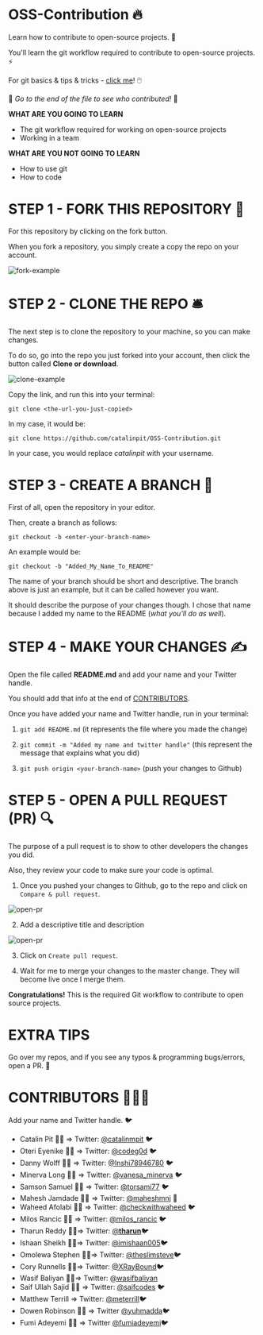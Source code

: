 # OSS-Contribution 🔥

Learn how to contribute to open-source projects. 🚀

You'll learn the git workflow required to contribute to open-source projects. ⚡

For git basics & tips & tricks - [click me](https://github.com/catalinpit/git_tips_tricks)! 🖱️

👀 _Go to the end of the file to see who contributed!_ 👀

**WHAT ARE YOU GOING TO LEARN**

- The git workflow required for working on open-source projects
- Working in a team

**WHAT ARE YOU NOT GOING TO LEARN**

- How to use git
- How to code

# STEP 1 - FORK THIS REPOSITORY 🍴

For this repository by clicking on the fork button.

When you fork a repository, you simply create a copy the repo on your account.

![fork-example](https://i.imgur.com/25zTC2z.png)

# STEP 2 - CLONE THE REPO 🛎️

The next step is to clone the repository to your machine, so you can make changes.

To do so, go into the repo you just forked into your account, then click the button called **Clone or download**.

![clone-example](https://i.imgur.com/M5s7H3C.png?1)

Copy the link, and run this into your terminal:

`git clone <the-url-you-just-copied>`

In my case, it would be:

`git clone https://github.com/catalinpit/OSS-Contribution.git`

In your case, you would replace _catalinpit_ with your username.

# STEP 3 - CREATE A BRANCH 🌲

First of all, open the repository in your editor.

Then, create a branch as follows:

`git checkout -b <enter-your-branch-name>`

An example would be:

`git checkout -b "Added_My_Name_To_README"`

The name of your branch should be short and descriptive. The branch above is just an example, but it can be called however you want.

It should describe the purpose of your changes though. I chose that name because I added my name to the README (_what you'll do as well_).

# STEP 4 - MAKE YOUR CHANGES ✍️

Open the file called **README.md** and add your name and your Twitter handle.

You should add that info at the end of [CONTRIBUTORS](#contributors-%f0%9f%a7%91%e2%80%8d%f0%9f%a4%9d%e2%80%8d%f0%9f%a7%91).

Once you have added your name and Twitter handle, run in your terminal:

1. `git add README.md` (it represents the file where you made the change)

2. `git commit -m "Added my name and twitter handle"` (this represent the message that explains what you did)

3. `git push origin <your-branch-name>` (push your changes to Github)

# STEP 5 - OPEN A PULL REQUEST (PR) 🔍

The purpose of a pull request is to show to other developers the changes you did.

Also, they review your code to make sure your code is optimal.

1. Once you pushed your changes to Github, go to the repo and click on `Compare & pull request`.

![open-pr](https://i.imgur.com/PsG0WtD.png)

2. Add a descriptive title and description

![open-pr](https://i.imgur.com/Wq0SeLA.png?1)

3. Click on `Create pull request`.

4. Wait for me to merge your changes to the master change. They will become live once I merge them.

**Congratulations!** This is the required Git workflow to contribute to open source projects.

# EXTRA TIPS

Go over my repos, and if you see any typos & programming bugs/errors, open a PR. 🥳

# CONTRIBUTORS 🧑‍🤝‍🧑

Add your name and Twitter handle. 🐦

- Catalin Pit 🚀💡 => Twitter: [@catalinmpit](https://twitter.com/catalinmpit) 🐦
- Oteri Eyenike 🚀💡 => Twitter: [@codeg0d](https://twitter.com/codeg0d) 🐦
- Danny Wolff 🚀💡 => Twitter: [@Inshi78946780](https://twitter.com/Inshi78946780) 🐦
- Minerva Long 🚀💡 => Twitter: [@vanesa_minerva](https://twitter.com/vanesa_minerva) 🐦
- Samson Samuel 🚀💡 => Twitter: [@torsami77](https://twitter.com/torsami77) 🐦
- Mahesh Jamdade 🚀💡 => Twitter: [@maheshmnj](https://twitter.com/maheshmnj) 💙
- Waheed Afolabi 🚀💡 => Twitter: [@checkwithwaheed](https://twitter.com/checkwithwaheed) 🐦
- Milos Rancic 🚀💡 => Twitter: [@milos_rancic](https://twitter.com/milos_rancic) 🐦
- Tharun Reddy 🚀💡=> Twitter: [@**tharun**](https://twitter.com/__tharun__)🐦
- Ishaan Sheikh 🚀💡=> Twitter: [@imishaan005](https://twitter.com/imishaan005)🐦
- Omolewa Stephen 🚀💡=> Twitter: [@theslimsteve](https://twitter.com/theslimsteve)🐦
- Cory Runnells 🚀💡=> Twitter: [@XRayBound](https://twitter.com/XRayBound)🐦
- Wasif Baliyan 🚀💡=> Twitter: [@wasifbaliyan](https://twitter.com/wasifbaliyan)
- Saif Ullah Sajid 🚀💡 => Twitter: [@saifcodes](https://twitter.com/saifcodes) 🐦
- Matthew Terrill => Twitter: [@meterrill](https://twitter.com/meterrill)🐦
- Dowen Robinson 🚀💡 => Twitter [@yuhmadda](https://twitter.com/yuhmadda)🐦
- Fumi Adeyemi 🚀💡 => Twitter [@fumiadeyemi](https://twitter.com/fumiadeyemi)🐦
